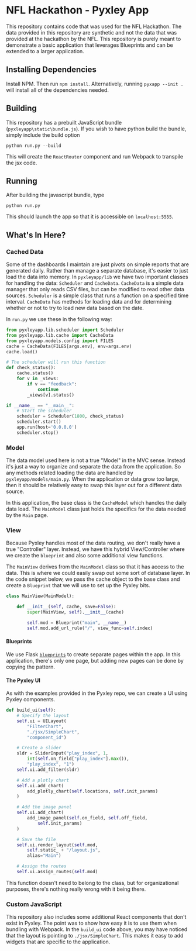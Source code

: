 # NFL Hackathon - Pyxley App

This repository contains code that was used for the NFL Hackathon. The
data provided in this repository are synthetic and not the data that
was provided at the hackathon by the NFL. This repository is purely meant
to demonstrate a basic application that leverages Blueprints and can
be extended to a larger application.

## Installing Dependencies
Install NPM. Then run `npm install`. Alternatively, running
`pyxapp --init . ` will install all of the dependencies needed.


## Building
This repository has a prebuilt JavaScript bundle (`pyxleyapp\static\bundle.js`). If you wish to have python build the bundle, simply include the build option

`python run.py --build`

This will create the `ReactRouter` component and run Webpack to transpile
the jsx code.

## Running
After building the javascript bundle, type
```
python run.py
```
This should launch the app so that it is accessible on `localhost:5555`.

## What's In Here?
### Cached Data
Some of the dashboards I maintain are just pivots on simple reports that are
generated daily. Rather than manage a separate database, it's easier to just
load the data into memory. In `pyxleyapp/lib` we have two important
classes for handling the data: `Scheduler` and `CacheData`. `CacheData`
is a simple data manager that only reads CSV files, but can be modified
to read other data sources. `Scheduler` is a simple class that runs a function on a specified time interval. `CacheData` has methods for loading data
and for determining whether or not to try to load new data based on the
date.

In `run.py` we use these in the following way:

```python
from pyxleyapp.lib.scheduler import Scheduler
from pyxleyapp.lib.cache import CacheData
from pyxleyapp.models.config import FILES
cache = CacheData(FILES[args.env], env=args.env)
cache.load()

# The scheduler will run this function
def check_status():
    cache.status()
    for v in _views:
        if v == "feedback":
            continue
        _views[v].status()

if __name__ == "__main__":
    # Start the scheduler
    scheduler = Scheduler(1800, check_status)
    scheduler.start()
    app.run(host='0.0.0.0')
    scheduler.stop()

```

### Model
The data model used here is not a true "Model" in the MVC sense. Instead
it's just a way to organize and separate the data from the application.
So any methods related loading the data are handled by `pyxleyapp/models/main.py`. When the application or data grow too large,
then it should be relatively easy to swap this layer out for a
different data source.

In this application, the base class is the `CacheModel` which handles
the daily data load. The `MainModel` class just holds the specifics
for the data needed by the `Main` page.

### View
Because Pyxley handles most of the data routing, we don't really
have a true "Controller" layer. Instead, we have this hybrid
View/Controller where we create the `blueprint` and also some
additional view functions.

The `MainView` derives from the `MainModel` class so that it has
access to the data. This is where we could easily swap out some
sort of database layer.  In the code snippet below, we pass the
cache object to the base class and create a `Blueprint` that we
will use to set up the Pyxley bits.

```python
class MainView(MainModel):

    def __init__(self, cache, save=False):
        super(MainView, self).__init__(cache)

        self.mod = Blueprint("main", __name__)
        self.mod.add_url_rule("/", view_func=self.index)
```

#### Blueprints
We use Flask [`blueprints`](http://flask.pocoo.org/docs/0.10/blueprints/) to create separate pages within the app. In this application, there's only one
page, but adding new pages can be done by copying the pattern.

#### The Pyxley UI
As with the examples provided in the Pyxley repo, we
can create a UI using Pyxley components.

```python
def build_ui(self):
    # Specify the layout
    self.ui = UILayout(
        "FilterChart",
        "./jsx/SimpleChart",
        "component_id")

    # Create a slider
    sldr = SliderInput("play_index", 1,
        int(self.on_field["play_index"].max()),
        "play_index", "1")
    self.ui.add_filter(sldr)

    # Add a plotly chart
    self.ui.add_chart(
        add_plotly_chart(self.locations, self.init_params)
    )

    # Add the image panel
    self.ui.add_chart(
        add_image_panel(self.on_field, self.off_field,
            self.init_params)
    )

    # Save the file
    self.ui.render_layout(self.mod,
        self.static_ + "/layout.js",
        alias="Main")

    # Assign the routes
    self.ui.assign_routes(self.mod)
```

This function doesn't need to belong to the class, but for organizational
purposes, there's nothing really wrong with it being there.

### Custom JavaScript
This repository also includes some additional React components that don't exist in Pyxley. The point was to show how easy it is to use them when
bundling with Webpack. In the `build_ui` code above, you may have noticed
that the layout is pointing to `./jsx/SimpleChart`. This makes it easy
to add widgets that are specific to the application. 
